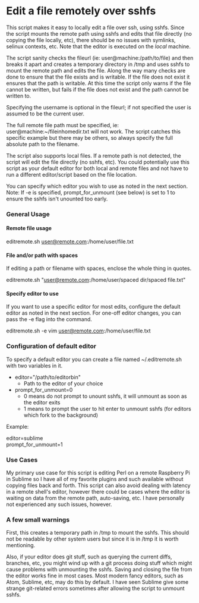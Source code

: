 Edit a file remotely over sshfs
================

This script makes it easy to locally edit a file over ssh, using sshfs.  Since the script mounts the remote path using sshfs and edits that file directly (no copying the file locally, etc), there should be no issues with symlinks, selinux contexts, etc.  Note that the editor is executed on the _local_ machine.

The script sanity checks the fileurl (ie:  user@machine:/path/to/file) and then breaks it apart and creates a temporary directory in /tmp and uses sshfs to mount the remote path and edits the file.  Along the way many checks are done to ensure that the file exists and is writable.  If the file does not exist it ensures that the path is writable.  At this time the script only warns if the file cannot be written, but fails if the file does not exist and the path cannot be written to.

Specifying the username is optional in the fileurl; if not specified the user is assumed to be the current user.

The full remote file path must be specified, ie:  user@machine:~/fileinhomedir.txt will not work.  The script catches this specific example but there may be others, so always specify the full absolute path to the filename.

The script also supports local files.  If a remote path is not detected, the script will edit the file directly (no sshfs, etc).  You could potentially use this script as your default editor for both local and remote files and not have to run a different editor/script based on the file location.

You can specify which editor you wish to use as noted in the next section.  Note:  If -e is specified, prompt_for_unmount (see below) is set to 1 to ensure the sshfs isn't unounted too early.

### General Usage

#### Remote file usage
editremote.sh user@remote.com:/home/user/file.txt

#### File and/or path with spaces
If editing a path or filename with spaces, enclose the whole thing in quotes.

editremote.sh "user@remote.com:/home/user/spaced dir/spaced file.txt"

#### Specify editor to use 
If you want to use a specific editor for most edits, configure the default editor as noted in the next section.  For one-off editor changes, you can pass the -e flag into the command. 

editremote.sh -e vim user@remote.com:/home/user/file.txt

### Configuration of default editor
To specify a default editor you can create a file named ~/.editremote.sh with two variables in it.

* editor="/path/to/editorbin"
  * Path to the editor of your choice
* prompt_for_unmount=0
  * 0 means do not prompt to unount sshfs, it will unmount as soon as the editor exits
  * 1 means to prompt the user to hit enter to unmount sshfs (for editors which fork to the background)

Example:

editor=sublime  
prompt_for_unmount=1  

### Use Cases
My primary use case for this script is editing Perl on a remote Raspberry Pi in Sublime so I have all of my favorite plugins and such available without copying files back and forth.  This script can also avoid dealing with latency in a remote shell's editor, however there could be cases where the editor is waiting on data from the remote path, auto-saving, etc.  I have personally not experienced any such issues, however.

### A few small warnings
First, this creates a temporary path in /tmp to mount the sshfs.  This should not be readable by other system users but since it is in /tmp it is worth mentioning.

Also, if your editor does git stuff, such as querying the current diffs, branches, etc, you might wind up with a git process doing stuff which might cause problems with unmounting the sshfs.  Saving and closing the file from the editor works fine in most cases.  Most modern fancy editors, such as Atom, Sublime, etc, may do this by default.  I have seen Sublime give some strange git-related errors sometimes after allowing the script to unmount sshfs.
